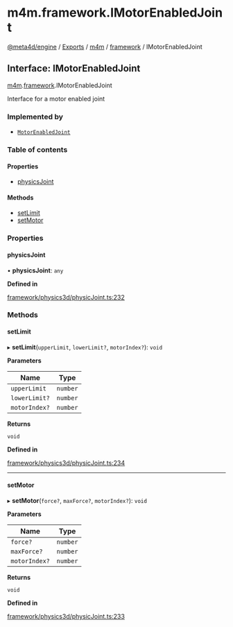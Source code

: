 # m4m.framework.IMotorEnabledJoint

[@meta4d/engine](../) / [Exports](../modules/) / [m4m](../modules/m4m.md) / [framework](../modules/m4m.framework.md) / IMotorEnabledJoint

## Interface: IMotorEnabledJoint

[m4m](../modules/m4m.md).[framework](../modules/m4m.framework.md).IMotorEnabledJoint

Interface for a motor enabled joint

### Implemented by

* [`MotorEnabledJoint`](../classes/m4m.framework.MotorEnabledJoint.md)

### Table of contents

#### Properties

* [physicsJoint](m4m.framework.IMotorEnabledJoint.md#physicsjoint)

#### Methods

* [setLimit](m4m.framework.IMotorEnabledJoint.md#setlimit)
* [setMotor](m4m.framework.IMotorEnabledJoint.md#setmotor)

### Properties

#### physicsJoint

• **physicsJoint**: `any`

**Defined in**

[framework/physics3d/physicJoint.ts:232](https://github.com/meta4d-me/meta4d-engine/blob/cf6bfe6/src/framework/physics3d/physicJoint.ts#L232)

### Methods

#### setLimit

▸ **setLimit**(`upperLimit`, `lowerLimit?`, `motorIndex?`): `void`

**Parameters**

| Name          | Type     |
| ------------- | -------- |
| `upperLimit`  | `number` |
| `lowerLimit?` | `number` |
| `motorIndex?` | `number` |

**Returns**

`void`

**Defined in**

[framework/physics3d/physicJoint.ts:234](https://github.com/meta4d-me/meta4d-engine/blob/cf6bfe6/src/framework/physics3d/physicJoint.ts#L234)

***

#### setMotor

▸ **setMotor**(`force?`, `maxForce?`, `motorIndex?`): `void`

**Parameters**

| Name          | Type     |
| ------------- | -------- |
| `force?`      | `number` |
| `maxForce?`   | `number` |
| `motorIndex?` | `number` |

**Returns**

`void`

**Defined in**

[framework/physics3d/physicJoint.ts:233](https://github.com/meta4d-me/meta4d-engine/blob/cf6bfe6/src/framework/physics3d/physicJoint.ts#L233)
